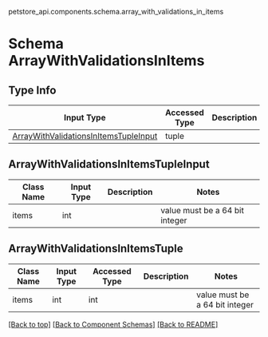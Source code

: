 petstore_api.components.schema.array_with_validations_in_items
# Schema ArrayWithValidationsInItems

## Type Info
Input Type | Accessed Type | Description | Notes
------------ | ------------- | ------------- | -------------
[ArrayWithValidationsInItemsTupleInput](#arraywithvalidationsinitemstupleinput) | tuple |  |

## ArrayWithValidationsInItemsTupleInput
Class Name | Input Type | Description | Notes
------------- | ------------- | ------------- | -------------
items | int |  | value must be a 64 bit integer

## ArrayWithValidationsInItemsTuple
Class Name | Input Type | Accessed Type | Description | Notes
------------- | ------------- | ------------- | ------------- | -------------
items | int | int |  | value must be a 64 bit integer

[[Back to top]](#top) [[Back to Component Schemas]](../../../README.md#Component-Schemas) [[Back to README]](../../../README.md)
